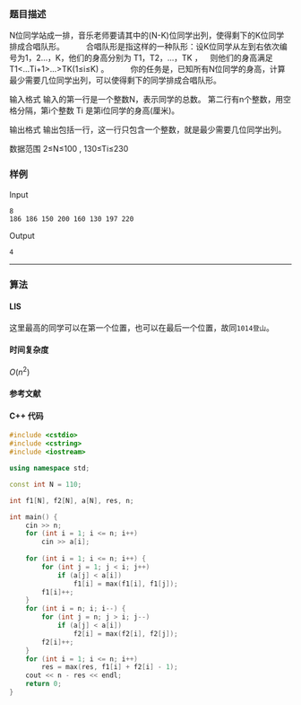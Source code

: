 ### 题目描述

N位同学站成一排，音乐老师要请其中的(N-K)位同学出列，使得剩下的K位同学排成合唱队形。     
合唱队形是指这样的一种队形：设K位同学从左到右依次编号为1，2…，K，他们的身高分别为 T1，T2，…，TK ，  则他们的身高满足 T1<…<Ti>Ti+1>…>TK(1≤i≤K) 。     
你的任务是，已知所有N位同学的身高，计算最少需要几位同学出列，可以使得剩下的同学排成合唱队形。

输入格式
输入的第一行是一个整数N，表示同学的总数。
第二行有n个整数，用空格分隔，第i个整数 Ti 是第i位同学的身高(厘米)。

输出格式
输出包括一行，这一行只包含一个整数，就是最少需要几位同学出列。

数据范围
2≤N≤100 ,
130≤Ti≤230

### 样例

Input

```
8
186 186 150 200 160 130 197 220
```

Output

```
4
```

----------

### 算法
#### LIS

这里最高的同学可以在第一个位置，也可以在最后一个位置，故同`1014登山`。

#### 时间复杂度

$O(n^2)$

#### 参考文献

#### C++ 代码

``` cpp
#include <cstdio>
#include <cstring>
#include <iostream>

using namespace std;

const int N = 110;

int f1[N], f2[N], a[N], res, n;

int main() {
    cin >> n;
    for (int i = 1; i <= n; i++)
        cin >> a[i];
        
    for (int i = 1; i <= n; i++) {
        for (int j = 1; j < i; j++)
            if (a[j] < a[i])
                f1[i] = max(f1[i], f1[j]);
        f1[i]++;
    }
    for (int i = n; i; i--) {
        for (int j = n; j > i; j--)
            if (a[j] < a[i])
                f2[i] = max(f2[i], f2[j]);
        f2[i]++;
    }
    for (int i = 1; i <= n; i++)
        res = max(res, f1[i] + f2[i] - 1);
    cout << n - res << endl;
    return 0;
}
```